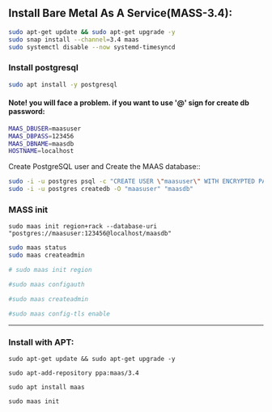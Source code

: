 ## Install Bare Metal As A Service(MASS-3.4):

```bash
sudo apt-get update && sudo apt-get upgrade -y
sudo snap install --channel=3.4 maas
sudo systemctl disable --now systemd-timesyncd
```

### Install postgresql
```bash
sudo apt install -y postgresql
```

#### Note! you will face a problem. if you want to use '@' sign for create db password:

```bash
MAAS_DBUSER=maasuser
MAAS_DBPASS=123456
MAAS_DBNAME=maasdb
HOSTNAME=localhost

```

Create PostgreSQL user and Create the MAAS database::

```bash
sudo -i -u postgres psql -c "CREATE USER \"maasuser\" WITH ENCRYPTED PASSWORD '123456'"
sudo -i -u postgres createdb -O "maasuser" "maasdb"
```

### MASS init
```
sudo maas init region+rack --database-uri "postgres://maasuser:123456@localhost/maasdb"
```


```bash
sudo maas status
sudo maas createadmin

# sudo maas init region

#sudo maas configauth

#sudo maas createadmin

#sudo maas config-tls enable
```

---

### Install with APT:

```
sudo apt-get update && sudo apt-get upgrade -y

sudo apt-add-repository ppa:maas/3.4

sudo apt install maas

sudo maas init

```












